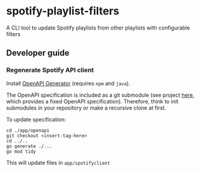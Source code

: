 # spotify-playlist-filters

A CLI tool to update Spotify playlists from other playlists with configurable filters

## Developer guide

### Regenerate Spotify API client

Install [OpenAPI Generator](https://openapi-generator.tech/docs/installation) (requires `npm` and `java`).

The OpenAPI specification is included as a git submodule (see project [here](https://github.com/sonallux/spotify-web-api), which provides a fixed OpenAPI specification). Therefore, think to init submodules in your repository or make a recursive clone at first.

To update specification:

```shell
cd ./app/openapi
git checkout <insert-tag-here>
cd ../..
go generate ./...
go mod tidy
```

This will update files in `app/spotifyclient`


